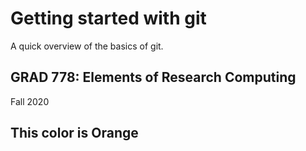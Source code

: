 # Getting started with git

A quick overview of the basics of git.

## GRAD 778: Elements of Research Computing

Fall 2020

## This color is Orange
